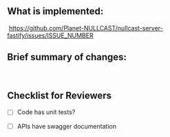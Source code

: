 ## What is implemented:

​
https://github.com/Planet-NULLCAST/nullcast-server-fastify/issues/ISSUE_NUMBER

## Brief summary of changes:

​

## Checklist for Reviewers

- [ ] Code has unit tests?
- [ ] APIs have swagger documentation

